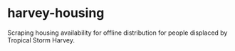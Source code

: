 # harvey-housing
Scraping housing availability for offline distribution for people displaced by Tropical Storm Harvey.


